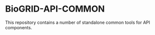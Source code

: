 # BioGRID-API-COMMON
This repository contains a number of standalone common tools for API components.